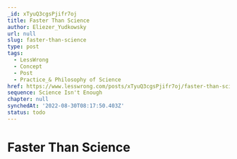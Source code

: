 ```yaml
---
_id: xTyuQ3cgsPjifr7oj
title: Faster Than Science
author: Eliezer_Yudkowsky
url: null
slug: faster-than-science
type: post
tags:
  - LessWrong
  - Concept
  - Post
  - Practice_& Philosophy of Science
href: https://www.lesswrong.com/posts/xTyuQ3cgsPjifr7oj/faster-than-science
sequence: Science Isn't Enough
chapter: null
synchedAt: '2022-08-30T08:17:50.403Z'
status: todo
---
```


# Faster Than Science
